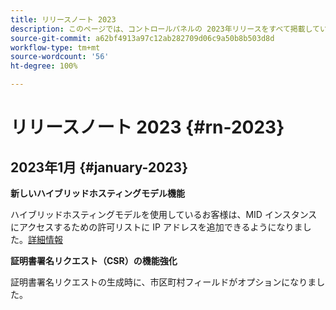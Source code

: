 ```yaml
---
title: リリースノート 2023
description: このページでは、コントロールパネルの 2023年リリースをすべて掲載しています。
source-git-commit: a62bf4913a97c12ab282709d06c9a50b8b503d8d
workflow-type: tm+mt
source-wordcount: '56'
ht-degree: 100%

---
```


# リリースノート 2023 {#rn-2023}

## 2023年1月 {#january-2023}

**新しいハイブリッドホスティングモデル機能**

ハイブリッドホスティングモデルを使用しているお客様は、MID インスタンスにアクセスするための許可リストに IP アドレスを追加できるようになりました。[詳細情報](../instances-settings/using/ip-allow-listing-instance-access.md)

**証明書署名リクエスト（CSR）の機能強化**

証明書署名リクエストの生成時に、市区町村フィールドがオプションになりました。
